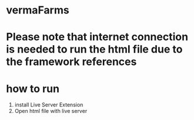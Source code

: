 # vermaFarms

# Please note that internet connection is needed to run the html file due to the framework references
# how to run
1. install Live Server Extension
2. Open html file with live server
